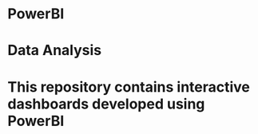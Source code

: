 # PowerBI
# Data Analysis
# This repository contains interactive dashboards developed using PowerBI 
